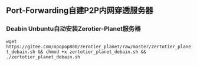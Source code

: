 ## Port-Forwarding自建P2P内网穿透服务器
### Deabin Unbuntu自动安装Zerotier-Planet服务器
``
wget https://gitee.com/opopop880/zerotier_planet/raw/master/zertotier_planet_debain.sh && chmod +x zertotier_planet_debain.sh && ./zertotier_planet_debain.sh
``
